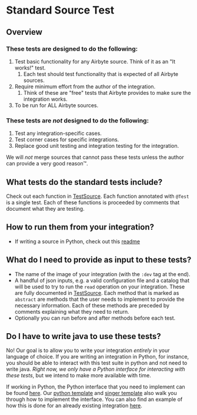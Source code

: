# Standard Source Test

## Overview

### These tests are designed to do the following:
1. Test basic functionality for any Airbyte source. Think of it as an "It works!" test.
    1. Each test should test functionality that is expected of all Airbyte sources.
1. Require minimum effort from the author of the integration.
    1. Think of these are "free" tests that Airbyte provides to make sure the integration works.
1. To be run for ALL Airbyte sources.

### These tests are _not_ designed to do the following:
1. Test any integration-specific cases.
1. Test corner cases for specific integrations.
1. Replace good unit testing and integration testing for the integration.

We will _not_ merge sources that cannot pass these tests unless the author can provide a very good reason™.

## What tests do the standard tests include?
Check out each function in [TestSource](src/main/java/io/airbyte/integrations/base/TestSource.java). Each function annotated with `@Test` is a single test. Each of these functions is proceeded by comments that document what they are testing.

## How to run them from your integration?
* If writing a source in Python, check out this [readme](../base-python-test/readme.md)

## What do I need to provide as input to these tests?
* The name of the image of your integration (with the `:dev` tag at the end).
* A handful of json inputs, e.g. a valid configuration file and a catalog that will be used to try to run the `read` operation on your integration. These are fully documented in [TestSource](src/main/java/io/airbyte/integrations/base/TestSource.java). Each method that is marked as `abstract` are methods that the user needs to implement to provide the necessary information. Each of these methods are preceded by comments explaining what they need to return.
* Optionally you can run before and after methods before each test.

## Do I have to write java to use these tests?
No! Our goal is to allow you to write your integration _entirely_ in your language of choice. If you are writing an integration in Python, for instance, you should be able to interact with this test suite in python and not need to write java. _Right now, we only have a Python interface for interacting with these tests_, but we intend to make more available with time.

If working in Python, the Python interface that you need to implement can be found [here](../base-python-test/base_python_test/test_iface.py). Our [python template](../../connector-templates/python-source/README.md) and [singer template](../../connector-templates/singer-source/README.md) also walk you through how to implement the interface. You can also find an example of how this is done for an already existing integration [here](../../connectors/source-github-singer/standardtest/standard_source_test.py).
